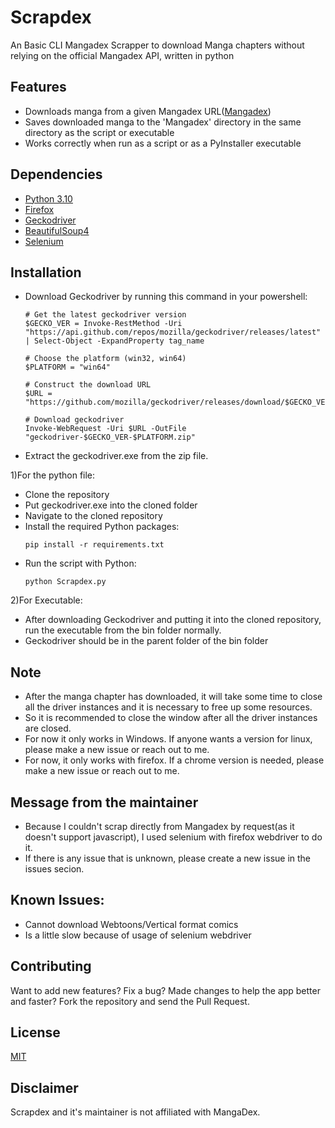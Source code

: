 # Scrapdex
An Basic CLI Mangadex Scrapper to download Manga chapters without relying on the official Mangadex API, written in python

## Features
- Downloads manga from a given Mangadex URL([Mangadex](https://mangadex.org))
- Saves downloaded manga to the 'Mangadex' directory in the same directory as the script or executable
- Works correctly when run as a script or as a PyInstaller executable

## Dependencies
- [Python 3.10](https://www.python.org/downloads/release/python-3100/)
- [Firefox](https://www.mozilla.org/en-US/firefox/new/)
- [Geckodriver](https://github.com/mozilla/geckodriver/)
- [BeautifulSoup4](https://pypi.org/project/beautifulsoup4/)
- [Selenium](https://www.selenium.dev)

## Installation
- Download Geckodriver by running this command in your powershell:
  ```shell
  # Get the latest geckodriver version
  $GECKO_VER = Invoke-RestMethod -Uri "https://api.github.com/repos/mozilla/geckodriver/releases/latest" | Select-Object -ExpandProperty tag_name
  
  # Choose the platform (win32, win64)
  $PLATFORM = "win64"
  
  # Construct the download URL
  $URL = "https://github.com/mozilla/geckodriver/releases/download/$GECKO_VER/geckodriver-$GECKO_VER-$PLATFORM.zip"
  
  # Download geckodriver
  Invoke-WebRequest -Uri $URL -OutFile "geckodriver-$GECKO_VER-$PLATFORM.zip"
  ```
- Extract the geckodriver.exe from the zip file.

1)For the python file:
- Clone the repository
- Put geckodriver.exe into the cloned folder
- Navigate to the cloned repository
- Install the required Python packages:
  ```shell
  pip install -r requirements.txt
  ```
- Run the script with Python:
  ```shell
  python Scrapdex.py
  ```
2)For Executable:
- After downloading Geckodriver and putting it into the cloned repository, run the executable from the bin folder normally.
- Geckodriver should be in the parent folder of the bin folder

## Note
- After the manga chapter has downloaded, it will take some time to close all the driver instances and it is necessary to free up some resources.
- So it is recommended to close the window after all the driver instances are closed.
- For now it only works in Windows. If anyone wants a version for linux, please make a new issue or reach out to me.
- For now, it only works with firefox. If a chrome version is needed, please make a new issue or reach out to me.

## Message from the maintainer
- Because I couldn't scrap directly from Mangadex by request(as it doesn't support javascript), I used selenium with firefox webdriver to do it.
- If there is any issue that is unknown, please create a new issue in the issues secion.

## Known Issues:
- Cannot download Webtoons/Vertical format comics
- Is a little slow because of usage of selenium webdriver

## Contributing
Want to add new features? Fix a bug? Made changes to help the app better and faster? Fork the repository and send the Pull Request.

## License
[MIT](https://choosealicense.com/licenses/mit/)

## Disclaimer
Scrapdex and it's maintainer is not affiliated with MangaDex.
